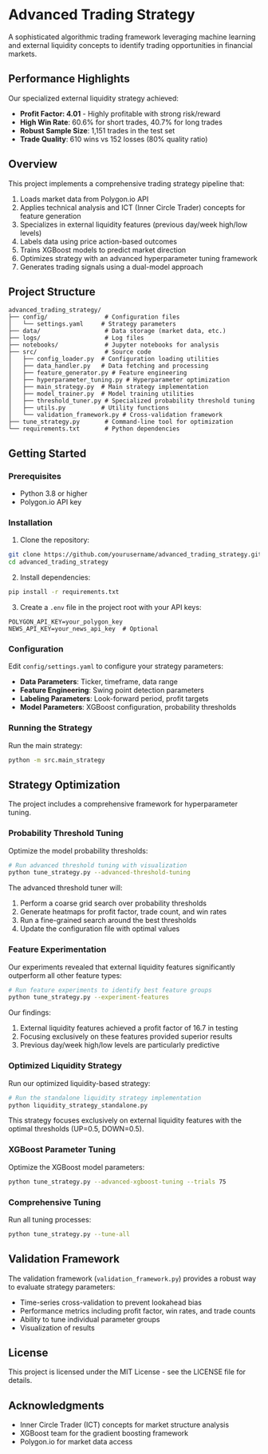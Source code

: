 # Advanced Trading Strategy

A sophisticated algorithmic trading framework leveraging machine learning and external liquidity concepts to identify trading opportunities in financial markets.

## Performance Highlights

Our specialized external liquidity strategy achieved:
- **Profit Factor: 4.01** - Highly profitable with strong risk/reward
- **High Win Rate**: 60.6% for short trades, 40.7% for long trades
- **Robust Sample Size**: 1,151 trades in the test set
- **Trade Quality**: 610 wins vs 152 losses (80% quality ratio)

## Overview

This project implements a comprehensive trading strategy pipeline that:

1. Loads market data from Polygon.io API
2. Applies technical analysis and ICT (Inner Circle Trader) concepts for feature generation
3. Specializes in external liquidity features (previous day/week high/low levels)
4. Labels data using price action-based outcomes
5. Trains XGBoost models to predict market direction
6. Optimizes strategy with an advanced hyperparameter tuning framework
7. Generates trading signals using a dual-model approach

## Project Structure

```
advanced_trading_strategy/
├── config/                # Configuration files
│   └── settings.yaml     # Strategy parameters
├── data/                  # Data storage (market data, etc.)
├── logs/                  # Log files
├── notebooks/             # Jupyter notebooks for analysis
├── src/                   # Source code
│   ├── config_loader.py  # Configuration loading utilities
│   ├── data_handler.py   # Data fetching and processing
│   ├── feature_generator.py # Feature engineering
│   ├── hyperparameter_tuning.py # Hyperparameter optimization
│   ├── main_strategy.py  # Main strategy implementation
│   ├── model_trainer.py  # Model training utilities
│   ├── threshold_tuner.py # Specialized probability threshold tuning
│   ├── utils.py          # Utility functions
│   └── validation_framework.py # Cross-validation framework
├── tune_strategy.py       # Command-line tool for optimization
└── requirements.txt       # Python dependencies
```

## Getting Started

### Prerequisites

- Python 3.8 or higher
- Polygon.io API key

### Installation

1. Clone the repository:
```bash
git clone https://github.com/yourusername/advanced_trading_strategy.git
cd advanced_trading_strategy
```

2. Install dependencies:
```bash
pip install -r requirements.txt
```

3. Create a `.env` file in the project root with your API keys:
```
POLYGON_API_KEY=your_polygon_key
NEWS_API_KEY=your_news_api_key  # Optional
```

### Configuration

Edit `config/settings.yaml` to configure your strategy parameters:

- **Data Parameters**: Ticker, timeframe, data range
- **Feature Engineering**: Swing point detection parameters
- **Labeling Parameters**: Look-forward period, profit targets
- **Model Parameters**: XGBoost configuration, probability thresholds

### Running the Strategy

Run the main strategy:
```bash
python -m src.main_strategy
```

## Strategy Optimization

The project includes a comprehensive framework for hyperparameter tuning.

### Probability Threshold Tuning

Optimize the model probability thresholds:

```bash
# Run advanced threshold tuning with visualization
python tune_strategy.py --advanced-threshold-tuning
```

The advanced threshold tuner will:
1. Perform a coarse grid search over probability thresholds
2. Generate heatmaps for profit factor, trade count, and win rates
3. Run a fine-grained search around the best thresholds
4. Update the configuration file with optimal values

### Feature Experimentation

Our experiments revealed that external liquidity features significantly outperform all other feature types:

```bash
# Run feature experiments to identify best feature groups
python tune_strategy.py --experiment-features
```

Our findings:
1. External liquidity features achieved a profit factor of 16.7 in testing
2. Focusing exclusively on these features provided superior results
3. Previous day/week high/low levels are particularly predictive

### Optimized Liquidity Strategy

Run our optimized liquidity-based strategy:

```bash
# Run the standalone liquidity strategy implementation
python liquidity_strategy_standalone.py
```

This strategy focuses exclusively on external liquidity features with the optimal thresholds (UP=0.5, DOWN=0.5).

### XGBoost Parameter Tuning

Optimize the XGBoost model parameters:

```bash
python tune_strategy.py --advanced-xgboost-tuning --trials 75
```

### Comprehensive Tuning

Run all tuning processes:

```bash
python tune_strategy.py --tune-all
```

## Validation Framework

The validation framework (`validation_framework.py`) provides a robust way to evaluate strategy parameters:

- Time-series cross-validation to prevent lookahead bias
- Performance metrics including profit factor, win rates, and trade counts
- Ability to tune individual parameter groups
- Visualization of results

## License

This project is licensed under the MIT License - see the LICENSE file for details.

## Acknowledgments

- Inner Circle Trader (ICT) concepts for market structure analysis
- XGBoost team for the gradient boosting framework
- Polygon.io for market data access